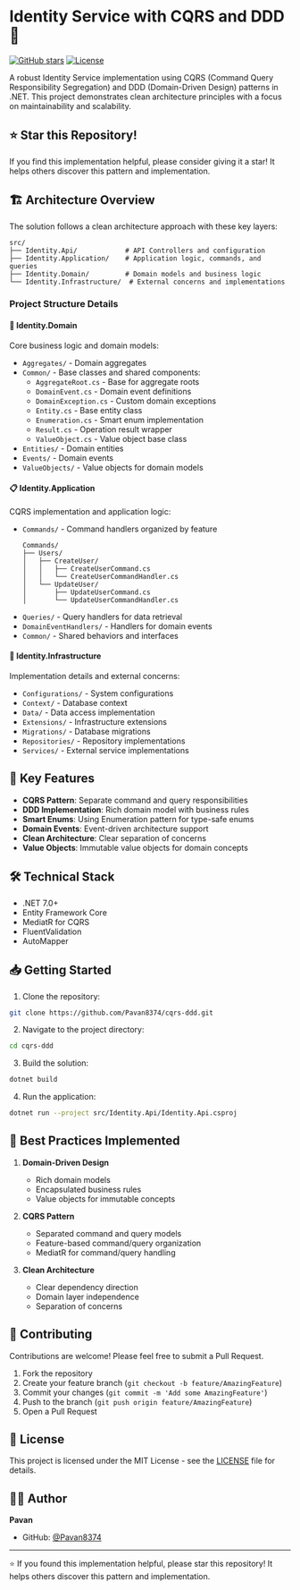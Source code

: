# Identity Service with CQRS and DDD 🚀

[![GitHub stars](https://img.shields.io/github/stars/Pavan8374/cqrs-ddd.svg)](https://github.com/Pavan8374/cqrs-ddd/stargazers)
[![License](https://img.shields.io/badge/license-MIT-blue.svg)](LICENSE)

A robust Identity Service implementation using CQRS (Command Query Responsibility Segregation) and DDD (Domain-Driven Design) patterns in .NET. This project demonstrates clean architecture principles with a focus on maintainability and scalability.

## ⭐ Star this Repository!
If you find this implementation helpful, please consider giving it a star! It helps others discover this pattern and implementation.

## 🏗️ Architecture Overview

The solution follows a clean architecture approach with these key layers:

```
src/
├── Identity.Api/            # API Controllers and configuration
├── Identity.Application/    # Application logic, commands, and queries
├── Identity.Domain/         # Domain models and business logic
└── Identity.Infrastructure/  # External concerns and implementations
```

### Project Structure Details

#### 🎯 Identity.Domain
Core business logic and domain models:
- `Aggregates/` - Domain aggregates
- `Common/` - Base classes and shared components:
  - `AggregateRoot.cs` - Base for aggregate roots
  - `DomainEvent.cs` - Domain event definitions
  - `DomainException.cs` - Custom domain exceptions
  - `Entity.cs` - Base entity class
  - `Enumeration.cs` - Smart enum implementation
  - `Result.cs` - Operation result wrapper
  - `ValueObject.cs` - Value object base class
- `Entities/` - Domain entities
- `Events/` - Domain events
- `ValueObjects/` - Value objects for domain models

#### 📋 Identity.Application
CQRS implementation and application logic:
- `Commands/` - Command handlers organized by feature
  ```
  Commands/
  ├── Users/
  │   ├── CreateUser/
  │   │   ├── CreateUserCommand.cs
  │   │   └── CreateUserCommandHandler.cs
  │   └── UpdateUser/
  │       ├── UpdateUserCommand.cs
  │       └── UpdateUserCommandHandler.cs
  ```
- `Queries/` - Query handlers for data retrieval
- `DomainEventHandlers/` - Handlers for domain events
- `Common/` - Shared behaviors and interfaces

#### 🔧 Identity.Infrastructure
Implementation details and external concerns:
- `Configurations/` - System configurations
- `Context/` - Database context
- `Data/` - Data access implementation
- `Extensions/` - Infrastructure extensions
- `Migrations/` - Database migrations
- `Repositories/` - Repository implementations
- `Services/` - External service implementations

## 🚀 Key Features

- **CQRS Pattern**: Separate command and query responsibilities
- **DDD Implementation**: Rich domain model with business rules
- **Smart Enums**: Using Enumeration pattern for type-safe enums
- **Domain Events**: Event-driven architecture support
- **Clean Architecture**: Clear separation of concerns
- **Value Objects**: Immutable value objects for domain concepts

## 🛠️ Technical Stack

- .NET 7.0+
- Entity Framework Core
- MediatR for CQRS
- FluentValidation
- AutoMapper

## 📥 Getting Started

1. Clone the repository:
```bash
git clone https://github.com/Pavan8374/cqrs-ddd.git
```

2. Navigate to the project directory:
```bash
cd cqrs-ddd
```

3. Build the solution:
```bash
dotnet build
```

4. Run the application:
```bash
dotnet run --project src/Identity.Api/Identity.Api.csproj
```

## 🌟 Best Practices Implemented

1. **Domain-Driven Design**
   - Rich domain models
   - Encapsulated business rules
   - Value objects for immutable concepts

2. **CQRS Pattern**
   - Separated command and query models
   - Feature-based command/query organization
   - MediatR for command/query handling

3. **Clean Architecture**
   - Clear dependency direction
   - Domain layer independence
   - Separation of concerns

## 🤝 Contributing

Contributions are welcome! Please feel free to submit a Pull Request.

1. Fork the repository
2. Create your feature branch (`git checkout -b feature/AmazingFeature`)
3. Commit your changes (`git commit -m 'Add some AmazingFeature'`)
4. Push to the branch (`git push origin feature/AmazingFeature`)
5. Open a Pull Request

## 📜 License

This project is licensed under the MIT License - see the [LICENSE](LICENSE) file for details.

## 👨‍💻 Author

**Pavan**
- GitHub: [@Pavan8374](https://github.com/Pavan8374)

---

⭐️ If you found this implementation helpful, please star this repository! It helps others discover this pattern and implementation.
